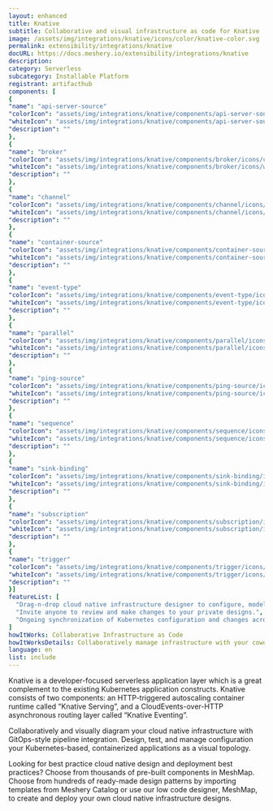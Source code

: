 ```yaml
---
layout: enhanced
title: Knative
subtitle: Collaborative and visual infrastructure as code for Knative
image: /assets/img/integrations/knative/icons/color/knative-color.svg
permalink: extensibility/integrations/knative
docURL: https://docs.meshery.io/extensibility/integrations/knative
description: 
category: Serverless
subcategory: Installable Platform
registrant: artifacthub
components: [
{
"name": "api-server-source"
"colorIcon": "assets/img/integrations/knative/components/api-server-source/icons/color/api-server-source-color.svg"
"whiteIcon": "assets/img/integrations/knative/components/api-server-source/icons/white/api-server-source-white.svg"
"description": ""
},
{
"name": "broker"
"colorIcon": "assets/img/integrations/knative/components/broker/icons/color/broker-color.svg"
"whiteIcon": "assets/img/integrations/knative/components/broker/icons/white/broker-white.svg"
"description": ""
},
{
"name": "channel"
"colorIcon": "assets/img/integrations/knative/components/channel/icons/color/channel-color.svg"
"whiteIcon": "assets/img/integrations/knative/components/channel/icons/white/channel-white.svg"
"description": ""
},
{
"name": "container-source"
"colorIcon": "assets/img/integrations/knative/components/container-source/icons/color/container-source-color.svg"
"whiteIcon": "assets/img/integrations/knative/components/container-source/icons/white/container-source-white.svg"
"description": ""
},
{
"name": "event-type"
"colorIcon": "assets/img/integrations/knative/components/event-type/icons/color/event-type-color.svg"
"whiteIcon": "assets/img/integrations/knative/components/event-type/icons/white/event-type-white.svg"
"description": ""
},
{
"name": "parallel"
"colorIcon": "assets/img/integrations/knative/components/parallel/icons/color/parallel-color.svg"
"whiteIcon": "assets/img/integrations/knative/components/parallel/icons/white/parallel-white.svg"
"description": ""
},
{
"name": "ping-source"
"colorIcon": "assets/img/integrations/knative/components/ping-source/icons/color/ping-source-color.svg"
"whiteIcon": "assets/img/integrations/knative/components/ping-source/icons/white/ping-source-white.svg"
"description": ""
},
{
"name": "sequence"
"colorIcon": "assets/img/integrations/knative/components/sequence/icons/color/sequence-color.svg"
"whiteIcon": "assets/img/integrations/knative/components/sequence/icons/white/sequence-white.svg"
"description": ""
},
{
"name": "sink-binding"
"colorIcon": "assets/img/integrations/knative/components/sink-binding/icons/color/sink-binding-color.svg"
"whiteIcon": "assets/img/integrations/knative/components/sink-binding/icons/white/sink-binding-white.svg"
"description": ""
},
{
"name": "subscription"
"colorIcon": "assets/img/integrations/knative/components/subscription/icons/color/subscription-color.svg"
"whiteIcon": "assets/img/integrations/knative/components/subscription/icons/white/subscription-white.svg"
"description": ""
},
{
"name": "trigger"
"colorIcon": "assets/img/integrations/knative/components/trigger/icons/color/trigger-color.svg"
"whiteIcon": "assets/img/integrations/knative/components/trigger/icons/white/trigger-white.svg"
"description": ""
}]
featureList: [
  "Drag-n-drop cloud native infrastructure designer to configure, model, and deploy your workloads.",
  "Invite anyone to review and make changes to your private designs.",
  "Ongoing synchronization of Kubernetes configuration and changes across any number of clusters."
]
howItWorks: Collaborative Infrastructure as Code
howItWorksDetails: Collaboratively manage infrastructure with your coworkers synchronously sharing the same designs.
language: en
list: include
---
```

<p>
Knative is a developer-focused serverless application layer which is a great complement to the existing Kubernetes application constructs. Knative consists of two components: an HTTP-triggered autoscaling container runtime called “Knative Serving”, and a CloudEvents-over-HTTP asynchronous routing layer called “Knative Eventing”.
</p>
<p>
    Collaboratively and visually diagram your cloud native infrastructure with GitOps-style pipeline integration. Design, test, and manage configuration your Kubernetes-based, containerized applications as a visual topology.
</p>
<p>
    Looking for best practice cloud native design and deployment best practices? Choose from thousands of pre-built components in MeshMap. Choose from hundreds of ready-made design patterns by importing templates from Meshery Catalog or use our low code designer, MeshMap, to create and deploy your own cloud native infrastructure designs.
</p>
